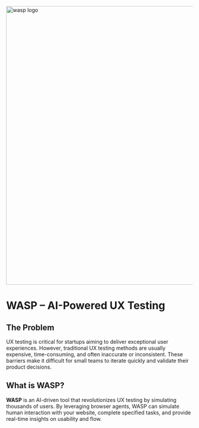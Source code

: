 <img width="751" alt="wasp logo" src="https://github.com/user-attachments/assets/c2119bad-3ca1-4f5e-9818-eba25e5df02a" />

# WASP – AI-Powered UX Testing

## The Problem

UX testing is critical for startups aiming to deliver exceptional user experiences. However, traditional UX testing methods are usually expensive, time-consuming, and often inaccurate or inconsistent. These barriers make it difficult for small teams to iterate quickly and validate their product decisions.

## What is WASP?

**WASP** is an AI-driven tool that revolutionizes UX testing by simulating thousands of users. By leveraging browser agents, WASP can simulate human interaction with your website, complete specified tasks, and provide real-time insights on usability and flow. 

